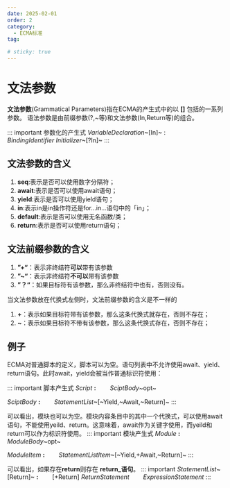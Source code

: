 ```yaml
---
date: 2025-02-01
order: 2
category:
  - ECMA标准
tag:

# sticky: true
---
```


# **文法参数**

**文法参数**(Grammatical Parameters)指在ECMA的产生式中的以 **[]** 包括的一系列参数。
语法参数是由前缀参数(?,~等)和文法参数(In,Return等)的组合。

::: important 参数化的产生式
*VariableDeclaration*~[In]~ :
&emsp;&emsp;*BindingIdentifier Initializer*~[?In]~
:::

## 文法参数的含义

1. **seq**:表示是否可以使用数字分隔符；
2. **await**:表示是否可以使用await语句；
3. **yield**:表示是否可以使用yield语句；
4. **in**:表示in是in操作符还是for...in...语句中的「in」；
5. **default**:表示是否可以使用无名函数/类；
6. **return**:表示是否可以使用return语句；

## 文法前缀参数的含义

1. **”+“**：表示非终结符**可以**带有该参数
2. **”~“**：表示非终结符**不可以**带有该参数
4. **”？“**：如果目标符有该参数，那么非终结符中也有，否则没有。

当文法参数放在代换式左侧时，文法前缀参数的含义是不一样的

1. **+**：表示如果目标符带有该参数，那么这条代换式就存在，否则不存在；
2. **~**：表示如果目标符不带有该参数，那么这条代换式存在，否则不存在；

## **例子**
ECMA对普通脚本的定义，脚本可以为空。语句列表中不允许使用await、yield、return语句。此时await，yield会被当作普通标识符使用：

::: important 脚本产生式
*Script* **:**
&emsp;&emsp;*SciptBody*~opt~

*SciptBody* **:**
&emsp;&emsp;*StatementList*~[\~Yield,\~Await,\~Return]~
:::

可以看出，模块也可以为空。模块内容条目中的其中一个代换式，可以使用await语句，不能使用yeild、return。这意味着，await作为关键字使用，而yeild和return可以作为标识符使用。
::: important 模块产生式
*Module* **:**
&emsp;&emsp;*ModuleBody*~opt~

*ModuleItem* **:**
&emsp;&emsp;*StatementListItem*~[\~Yield,\+Await,\~Return]~
:::

可以看出，如果存在**return**则存在 **return_语句**。
::: important 
*StatementList*~[Return]~ **:**
&emsp;&emsp;[+Return] *ReturnStatement*
&emsp;&emsp;*ExpressionStatement*
:::
